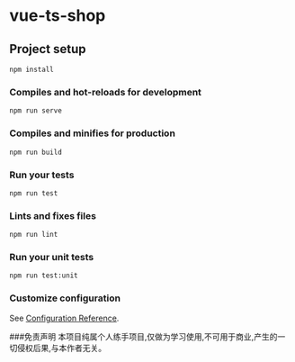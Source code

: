 # vue-ts-shop

## Project setup
```
npm install
```

### Compiles and hot-reloads for development
```
npm run serve
```

### Compiles and minifies for production
```
npm run build
```

### Run your tests
```
npm run test
```

### Lints and fixes files
```
npm run lint
```

### Run your unit tests
```
npm run test:unit
```

### Customize configuration
See [Configuration Reference](https://cli.vuejs.org/config/).

###免责声明
本项目纯属个人练手项目,仅做为学习使用,不可用于商业,产生的一切侵权后果,与本作者无关。
